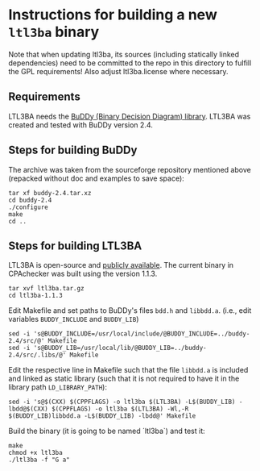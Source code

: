 Instructions for building a new `ltl3ba` binary
===============================================

Note that when updating ltl3ba,
its sources (including statically linked dependencies)
need to be committed to the repo in this directory
to fulfill the GPL requirements!
Also adjust ltl3ba.license where necessary.

Requirements
----------------------------

LTL3BA needs the [BuDDy (Binary Decision Diagram) library](http://sourceforge.net/projects/buddy/).
LTL3BA was created and tested with BuDDy version 2.4.

Steps for building BuDDy
----------------------------
The archive was taken from the sourceforge repository mentioned above
(repacked without doc and examples to save space):
```
tar xf buddy-2.4.tar.xz
cd buddy-2.4
./configure
make
cd ..
```

Steps for building LTL3BA
----------------------------
LTL3BA is open-source and [publicly available](https://sourceforge.net/projects/ltl3ba/).
The current binary in CPAchecker was built using the version 1.1.3.

```
tar xvf ltl3ba.tar.gz
cd ltl3ba-1.1.3
```

Edit Makefile and set paths to BuDDy's files `bdd.h` and `libbdd.a`.
(i.e., edit variables `BUDDY_INCLUDE` and `BUDDY_LIB`)

```
sed -i 's@BUDDY_INCLUDE=/usr/local/include/@BUDDY_INCLUDE=../buddy-2.4/src/@' Makefile
sed -i 's@BUDDY_LIB=/usr/local/lib/@BUDDY_LIB=../buddy-2.4/src/.libs/@' Makefile
```

Edit the respective line in Makefile such that the file `libbdd.a` is included
and linked as static library
(such that it is not required to have it in the library path `LD_LIBRARY_PATH`):
```
sed -i 's@$(CXX) $(CPPFLAGS) -o ltl3ba $(LTL3BA) -L$(BUDDY_LIB) -lbdd@$(CXX) $(CPPFLAGS) -o ltl3ba $(LTL3BA) -Wl,-R $(BUDDY_LIB)libbdd.a -L$(BUDDY_LIB) -lbdd@' Makefile
```

Build the binary (it is going to be named ´ltl3ba`) and test it:
```
make
chmod +x ltl3ba
./ltl3ba -f "G a"
```
